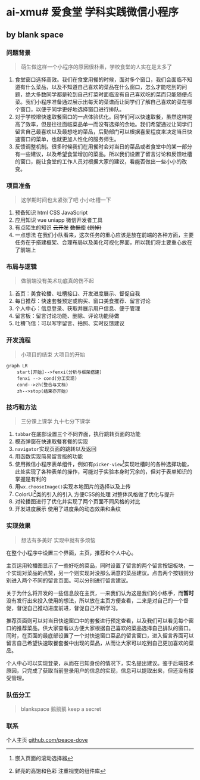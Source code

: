 # ai-xmu# 爱食堂 学科实践微信小程序

## by blank space

### 问题背景

> 萌生做这样一个小程序的原因很朴素，学校食堂的人实在是太多了

1. 食堂窗口选择高效。我们在食堂用餐的时候，面对多个窗口，我们会面临不知道有什么菜品，以及不知道自己喜欢的菜品在什么窗口，怎么才能吃到的问题，绝大多数同学都是轮到自己打菜时面临没有自己喜欢吃的菜而只能随便点菜。我们小程序准备通过展示出每天的菜谱而让同学们了解自己喜欢的菜在哪个窗口，以便于同学更好地选择窗口进行排队。
2. 对于学校增快速取餐窗口的一点体验优化。同学们可以快速取餐，虽然这样提高了效率，但是往往面临菜品单一而没有选择的余地。我们希望通过让同学们留言自己最喜欢以及最想吃的菜品，后勤部门可以根据喜爱程度来决定当日快速窗口的菜单，也就更加人性化的服务师生。
3. 反馈调整机制。很多时候我们在用餐时会对当日的菜品或者食堂中的某一部分有一些建议，以及希望食堂增加的菜品。所以我们设置了留言讨论和反馈吐槽的窗口，能让食堂的工作人员对根据大家的建议，看能否做出一些小小的改变。

### 项目准备

> 这学期时间也太紧张了吧 小小吐槽一下

1. 预备知识 html CSS JavaScript
2. 应用知识 vue uniapp 微信开发者工具
3. 有点陌生的知识 ~~云开发~~ ~~数据库~~ ~~(划掉)~~
4. 一点想法 在我们小队看来，这次任务的重心应该是放在前端的各种方面，主要任务在于搭建框架、合理布局以及美化可视化界面，所以我们将主要重心放在了前端上

### 布局与逻辑

> 做前端没有美术功底真的伤不起 

1. 首页：美食轮播、吐槽接口、开发进度展示、督促自我
2. 每日推荐：快速套餐预定或购买、窗口美食推荐、留言讨论
3. 个人中心：信息登录、获取并展示用户信息、便于管理
4. 留言板：留言讨论功能、删除、评论功能待做
5. 吐槽飞信：可以写字留言、拍照、实时反馈建议

### 开发流程

> 小项目的结束 大项目的开始

```mermaid
graph LR
	start[开始]-->fenxi(分析与框架搭建)
	fenxi --> cond(分工实现)
	cond-->zh(整合与文档)
	zh-->stop(结束亦开始)
```

### 技巧和方法

> 三分课上课学 九十七分下课学

1. `tabbar`在底部设置三个不同界面，执行跳转页面的功能
2. 模态弹窗在快速取餐套餐的实现
3. `navigator`实现页面的跳转以及返回
4. 用函数实现简易留言版的功能
5. 使用微信小程序表单组件，例如有`picker-view`[^1]实现吐槽时的各种选择功能，此处实现了各种表单的操作，可能对于实验本身时冗余的，但对于表单知识的掌握是有利的
6. 用`wx.chooseImage()`实现本地图片的选择以及上传
7. ColorUi[^2]类的引入的引入 方便CSS的处理 对整体风格做了优化与提升
8. 对轮播图进行了优化并实现了两个页面不同风格的对比
9. 开发进度展示 使用了进度条的动态效果和条纹

### 实现效果

> 想法有多美好 实现中就有多烦恼

在整个小程序中设置三个界面，主页，推荐和个人中心。

主页运用轮播图显示了一些好吃的菜品，同时设置了留言的两个留言按钮板块，一个实现对菜品的点赞，另一个则实现对没那么满意的菜品建议。点击两个按钮则分别进入两个不同的留言页面。可以分别进行留言建议。

关于为什么将开发的一些信息放在主页，一来我们认为这是我们的小练手，而**暂时**没有发行出来投入使用的想法，所以放在主页方便查看，二来是对自己的一个督促，督促自己推动进度前进，督促自己不断学习。

推荐页面则可以对当日快速窗口中的套餐进行预定查看，以及我们可以看见每个窗口的推荐菜品，供大家查看以方便大家根据自己喜欢的菜品选择自己排队的窗口。同时，在页面的最底部设置了一个对快速窗口菜品的留言窗口，进入留言界面可以留言自己希望快速取餐套餐中出现的菜品，从而让大家可以吃到自己更加喜欢的菜品。

个人中心可以实现登录，从而在已知身份的情况下，实名提出建议。鉴于后端技术原因，只完成了获取当前登录用户的信息的实现，信息可以提取出来，但还没有接受管理。

### 队伍分工

> blankspace 鹅鹅鹅 
keep a secret
### 联系

个人主页 [github.com/peace-dove](github.com/peace-dove)

[^1]: 嵌入页面的滚动选择器
[^2]: 鲜亮的高饱和色彩 注重视觉的组件库
